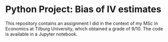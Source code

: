 # Python Project: Bias of IV estimates

This repository contains an assignment I did in the context of my MSc in Economics at Tilburg University, which obtained a grade of 9/10.
The code is available in a Jupyter notebook.
